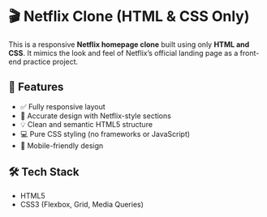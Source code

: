 # 🎬 Netflix Clone (HTML & CSS Only)

This is a responsive **Netflix homepage clone** built using only **HTML and CSS**. It mimics the look and feel of Netflix’s official landing page as a front-end practice project.

## 🚀 Features

- ✅ Fully responsive layout
- 🎨 Accurate design with Netflix-style sections
- 💡 Clean and semantic HTML5 structure
- 💻 Pure CSS styling (no frameworks or JavaScript)
- 📱 Mobile-friendly design

## 🛠️ Tech Stack

- HTML5
- CSS3 (Flexbox, Grid, Media Queries)
